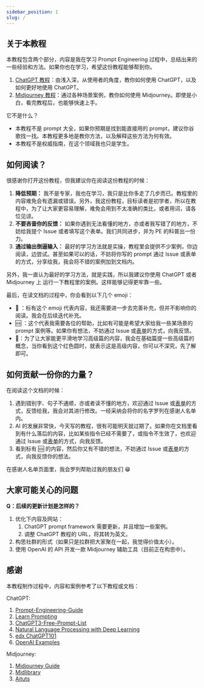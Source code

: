 ```yaml
---
sidebar_position: 1
slug: /
---
```


## 关于本教程

本教程包含两个部分，内容是我在学习 Prompt Engineering 过程中，总结出来的一些经验和方法。如果你也在学习，希望这份教程能够帮到你。
1. [ChatGPT 教程](docs/chatgpt-learning-path)：由浅入深，从使用者的角度，教你如何使用 ChatGPT，以及如何更好地使用 ChatGPT。
2. [Midjourney 教程](docs/midjourney-learning-path)：通过各种场景案例，教你如何使用 Midjourney。即使是小白，看完教程后，也能够快速上手。

它不是什么？
- 本教程不是 prompt 大全，如果你预期是找到能直接用的 prompt，建议你谷歌找一找。本教程更多地是教你方法，以及解释这些方法为何有效。
- 本教程不是权威指南，在这个领域我也只是学生。

## 如何阅读？

很感谢你打开这份教程，但我建议你在阅读这份教程的时候：

1. **降低预期：** 我不是专家，我也在学习，我只是比你多走了几步而已。教程里的内容难免会有遗漏或错误。另外，我这份教程，目标读者是初学者，所以在教程中，为了让大家更容易理解，难免会用到不太准确的类比，或者用词，请各位见谅。
2. **不要吝啬你的反馈：** 如果你遇到无法看懂的地方，亦或者我写错了的地方，不妨给我提个 Issue 或者填写这个表单。我们共同进步，并为 PE 的科普出一份力。
3. **通过输出倒逼输入：** 最好的学习方法就是实操，教程里会提供不少案例，你边阅读，边尝试。甚至如果可以的话，不妨将你写的 prompt 通过 Issue 或表单的方式，分享给我，我会将不错的案例加到文档内。

另外，我一直认为最好的学习方法，就是实践，所以我建议你使用 ChatGPT 或者 Midjourney 上 运行一下教程里的案例。这样能够记得更牢靠一些。

最后，在读文档的过程中，你会看到以下几个 emoji：

- 🚧 ：标有这个 emoji 代表内容，我还需要进一步去完善补充，但并不影响你的阅读。我会在后续迭代补充。
- 🆘 ：这个代表我需要各位的帮助，比如有可能是希望大家给我一些某场景的 prompt 案例等。如果你有想法，不妨通过 Issue 或[表单](https://mcousdyt7h.feishu.cn/share/base/form/shrcn8p8MEmbkTiCDyVVPmdUoSg)的方式，向我反馈。
- 🔴：为了让大家能更平滑地学习高级篇的内容，我会在基础篇提一些高级篇的概念，当你看到这个红色圆时，就表示这是高级内容，你可以不深究，先了解即可。

## 如何贡献一份你的力量？

在阅读这个文档的时候：

1. 遇到错别字、句子不通顺，亦或者读不懂的地方，欢迎通过 Issue 或[表单](https://mcousdyt7h.feishu.cn/share/base/form/shrcn8p8MEmbkTiCDyVVPmdUoSg)的方式，反馈给我，我会对其进行修改。一经采纳会将你的名字罗列在感谢人名单内。
2. AI 的发展非常快，今天写的教程，很有可能明天就过期了。如果你在文档里看到有什么落后的内容，比如某些指令已经不需要了，或指令不生效了，也欢迎通过 Issue 或[表单](https://mcousdyt7h.feishu.cn/share/base/form/shrcn8p8MEmbkTiCDyVVPmdUoSg)的方式，向我反馈。
3. 看到标有 🆘 的内容，然后你又有不错的想法，不妨通过 Issue 或[表单](https://mcousdyt7h.feishu.cn/share/base/form/shrcn8p8MEmbkTiCDyVVPmdUoSg)的方式，向我反馈你的想法。

在感谢人名单页面里，我会罗列帮助过我的朋友们 😁

## 大家可能关心的问题

**Q：后续的更新计划是怎样的？**
1. 优化下内容及网站：
   1. ChatGPT prompt framework 需要更新，并且增加一些案例。
   2. 调整 ChatGPT 教程的 URL，将其转为英文。
2. 构思社群的形式（如果只是拉群把大家聚在一起，我觉得价值太小）。
3. 使用 OpenAI 的 API 开发一款 Midjourney 辅助工具（目前正在构思中）。


## 感谢

本教程制作过程中，内容和案例参考了以下教程或文档：

ChatGPT:
1. [Prompt-Engineering-Guide](https://github.com/dair-ai/Prompt-Engineering-Guide)
2. [Learn Prompting](https://learnprompting.org/)
3. [ChatGPT3-Free-Prompt-List](https://github.com/mattnigh/ChatGPT3-Free-Prompt-List)
4. [Natural Language Processing with Deep Learning](http://web.stanford.edu/class/cs224n/slides/cs224n-2023-lecture11-prompting-rlhf.pdf)
5. [edx ChatGPT101](https://www.edx.org/course/introduction-to-chatgpt)
6. [OpenAI Examples](https://platform.openai.com/examples)

Midjourney:
1. [Midjourney Guide](https://docs.midjourney.com)
2. [Midlibrary](https://www.midlibrary.io/)
3. [Aituts](https://aituts.com/)




